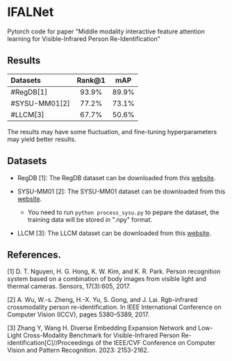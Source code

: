 # IFALNet
Pytorch code for paper "Middle modality interactive feature attention learning for Visible-Infrared Person Re-Identification"

## Results
| Datasets   | Rank@1   | mAP   |
| :------- | :-------: | :-------: | 
| #RegDB[1] | 93.9% | 89.9% | 
| #SYSU-MM01[2] | 77.2% | 73.1% | 
| #LLCM[3]| 67.7% | 50.6% |

The results may have some fluctuation, and fine-tuning hyperparameters may yield better results.

## Datasets
* RegDB [1]: The RegDB dataset can be downloaded from this [website](http://dm.dongguk.edu/link.html).
* SYSU-MM01 [2]: The SYSU-MM01 dataset can be downloaded from this [website](http://isee.sysu.edu.cn/project/RGBIRReID.htm).

  * You need to run `python process_sysu.py` to pepare the dataset, the training data will be stored in ".npy" format.

* LLCM [3]: The LLCM dataset can be downloaded from this [website](https://github.com/ZYK100/LLCM).

## References.
[1] D. T. Nguyen, H. G. Hong, K. W. Kim, and K. R. Park. Person recognition system based on a combination of body images from visible light and thermal cameras. Sensors, 17(3):605, 2017.

[2] A. Wu, W.-s. Zheng, H.-X. Yu, S. Gong, and J. Lai. Rgb-infrared crossmodality person re-identification. In IEEE International Conference on Computer Vision (ICCV), pages 5380–5389, 2017.

[3] Zhang Y, Wang H. Diverse Embedding Expansion Network and Low-Light Cross-Modality Benchmark for Visible-Infrared Person Re-identification[C]//Proceedings of the IEEE/CVF Conference on Computer Vision and Pattern Recognition. 2023: 2153-2162.
